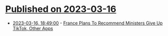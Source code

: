 # [Published on 2023-03-16](index.md)

* [2023-03-16, 18:49:00](https://tech.slashdot.org/story/23/03/16/1849236/france-plans-to-recommend-ministers-give-up-tiktok-other-apps?utm_source=rss1.0mainlinkanon&utm_medium=feed) - [France Plans To Recommend Ministers Give Up TikTok, Other Apps](https://tech.slashdot.org/story/23/03/16/1849236/france-plans-to-recommend-ministers-give-up-tiktok-other-apps?utm_source=rss1.0mainlinkanon&utm_medium=feed)
